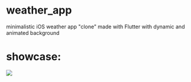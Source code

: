 # weather_app

minimalistic iOS weather app "clone" made with Flutter with dynamic and animated background

# showcase:

![](https://github.com/gidrokolbaska/weather_ios_app_flutter/blob/main/Simulator%20Screen%20Recording%20-%20iphone%2015%20pro%20max%20-%202024-04-12%20at%2022.32.57.gif)
